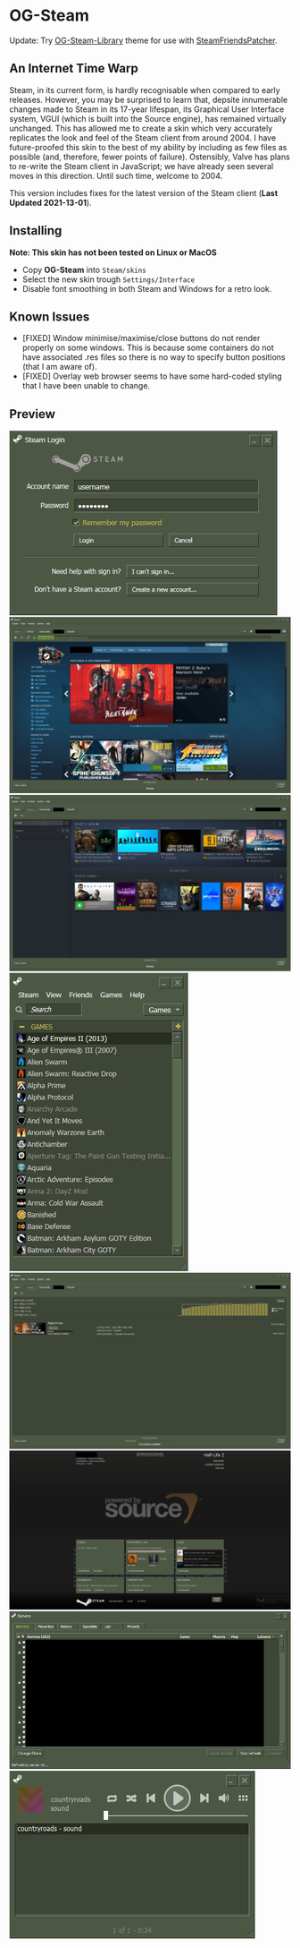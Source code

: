 # OG-Steam

Update: Try <a href="https://github.com/ungstein/OG-Steam-Library">OG-Steam-Library<a> theme for use with <a href="https://github.com/PhantomGamers/SteamFriendsPatcher">SteamFriendsPatcher<a>.

An Internet Time Warp
-

Steam, in its current form, is hardly recognisable when compared to early releases. However, you may be surprised to learn that, depsite innumerable changes made to Steam in its 17-year lifespan, its Graphical User Interface system, VGUI (which is built into the Source engine), has remained virtually unchanged. This has allowed me to create a skin which very accurately replicates the look and feel of the Steam client from around 2004. I have future-proofed this skin to the best of my ability by including as few files as possible (and, therefore, fewer points of failure). Ostensibly, Valve has plans to re-write the Steam client in JavaScript; we have already seen several moves in this direction. Until such time, welcome to 2004.

This version includes fixes for the latest version of the Steam client (**Last Updated 2021-13-01**).

Installing
-

**Note: This skin has not been tested on Linux or MacOS**

* Copy **OG-Steam** into `Steam/skins`
* Select the new skin trough `Settings/Interface`
* Disable font smoothing in both Steam and Windows for a retro look.

Known Issues
-

* [FIXED] Window minimise/maximise/close buttons do not render properly on some windows. This is because some containers do not have associated .res files so there is no way to specify button positions (that I am aware of).
* [FIXED] Overlay web browser seems to have some hard-coded styling that I have been unable to change.

Preview
-

![Login](media/OGS_Login.png)
![Store](media/OGS_Store.png)
![Library](media/OGS_Library.png)
![Small Mode](media/OGS_SmallMode.png)
![Downloads](media/OGS_Downloads.png)
![Overlay](media/OGS_Overlay.png)
![Servers](media/OGS_Servers.png)
![Music Player](media/OGS_MusicPlayer.png)
